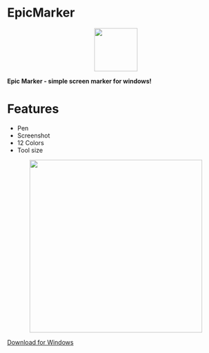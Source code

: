 # EpicMarker
<p align="center">
<img src="https://github.com/era7im/EpicMarker/blob/main/EpicMarker/Images/logo.png" width="100" > 

</p>

**Epic Marker - simple screen marker for windows!**  


# Features  
* Pen   
* Screenshot    
* 12 Colors   
* Tool size   
<p align="center">
<img src="https://github.com/era7im/EpicMarker/blob/main/Demo.gif" width="400">
</p>
<a href="https://github.com/era7im/EpicMarker/releases/download/v1.0/EpicMarker.Installer.msi" rel="nofollow">Download for Windows</a>
